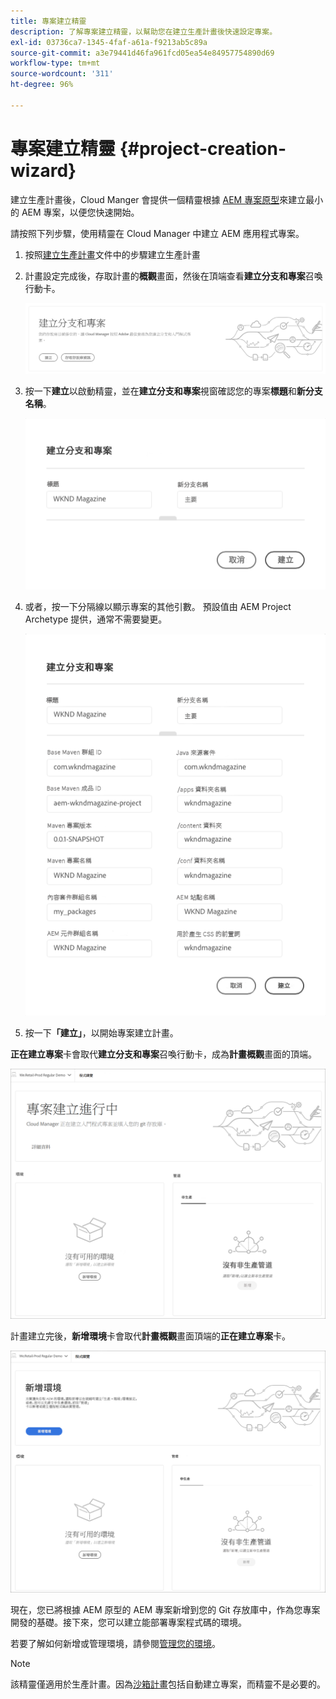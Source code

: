 ```yaml
---
title: 專案建立精靈
description: 了解專案建立精靈，以幫助您在建立生產計畫後快速設定專案。
exl-id: 03736ca7-1345-4faf-a61a-f9213ab5c89a
source-git-commit: a3e79441d46fa961fcd05ea54e84957754890d69
workflow-type: tm+mt
source-wordcount: '311'
ht-degree: 96%

---
```


# 專案建立精靈 {#project-creation-wizard}

建立生產計畫後，Cloud Manger 會提供一個精靈根據 [AEM 專案原型](https://experienceleague.adobe.com/docs/experience-manager-core-components/using/developing/archetype/overview.html?lang=zh-Hant)來建立最小的 AEM 專案，以便您快速開始。

請按照下列步驟，使用精靈在 Cloud Manager 中建立 AEM 應用程式專案。

1. 按照[建立生產計畫](creating-production-programs.md)文件中的步驟建立生產計畫

1. 計畫設定完成後，存取計畫的&#x200B;**概觀**&#x200B;畫面，然後在頂端查看&#x200B;**建立分支和專案**&#x200B;召喚行動卡。

   ![精靈的召喚行動卡](assets/create-wizard1.png)

1. 按一下&#x200B;**建立**&#x200B;以啟動精靈，並在&#x200B;**建立分支和專案**&#x200B;視窗確認您的專案&#x200B;**標題**&#x200B;和&#x200B;**新分支名稱**。

   ![建立分支和專案](assets/create-wizard2.png)

1. 或者，按一下分隔線以顯示專案的其他引數。 預設值由 AEM Project Archetype 提供，通常不需要變更。

   ![其他專案參數](assets/create-wizard5.png)

1. 按一下&#x200B;**「建立」**，以開始專案建立計畫。


**正在建立專案**&#x200B;卡會取代&#x200B;**建立分支和專案**&#x200B;召喚行動卡，成為&#x200B;**計畫概觀**&#x200B;畫面的頂端。

![正在建立專案](assets/create-wizard3.png)

計畫建立完後，**新增環境**&#x200B;卡會取代&#x200B;**計畫概觀**&#x200B;畫面頂端的&#x200B;**正在建立專案**&#x200B;卡。

![新增環境](assets/create-wizard4.png)

現在，您已將根據 AEM 原型的 AEM 專案新增到您的 Git 存放庫中，作為您專案開發的基礎。接下來，您可以建立能部署專案程式碼的環境。

若要了解如何新增或管理環境，請參閱[管理您的環境](/help/implementing/cloud-manager/manage-environments.md)。

>[!NOTE]
>
>該精靈僅適用於生產計畫。因為[沙箱計畫](introduction-sandbox-programs.md#auto-creation)包括自動建立專案，而精靈不是必要的。
